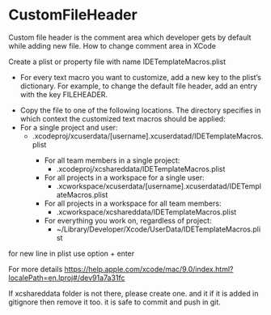 # CustomFileHeader
Custom file header is the comment area which developer gets by default while adding new file. 
How to change comment area in XCode

 Create a plist or property file with name IDETemplateMacros.plist
+ For every text macro you want to customize, add a new key to the plist’s dictionary. For example, to change the default file header, add an entry with the key FILEHEADER.
* Copy the file to one of the following locations. The directory specifies in which context the customized text macros should be applied:
* For a single project and user:
  * <ProjectName>.xcodeproj/xcuserdata/[username].xcuserdatad/IDETemplateMacros.plist
    * For all team members in a single project:
      * <ProjectName>.xcodeproj/xcshareddata/IDETemplateMacros.plist
    * For all projects in a workspace for a single user:
      * <WorkspaceName>.xcworkspace/xcuserdata/[username].xcuserdatad/IDETemplateMacros.plist
    * For all projects in a workspace for all team members:
      * <WorkspaceName>.xcworkspace/xcshareddata/IDETemplateMacros.plist
    * For everything you work on, regardless of project:
      * ~/Library/Developer/Xcode/UserData/IDETemplateMacros.plist

for new line in plist use option + enter

For more details
https://help.apple.com/xcode/mac/9.0/index.html?localePath=en.lproj#/dev91a7a31fc

If xcshareddata folder is not there, please create one. and it if it is added in gitignore then remove it too. it is safe to commit and push in git.



